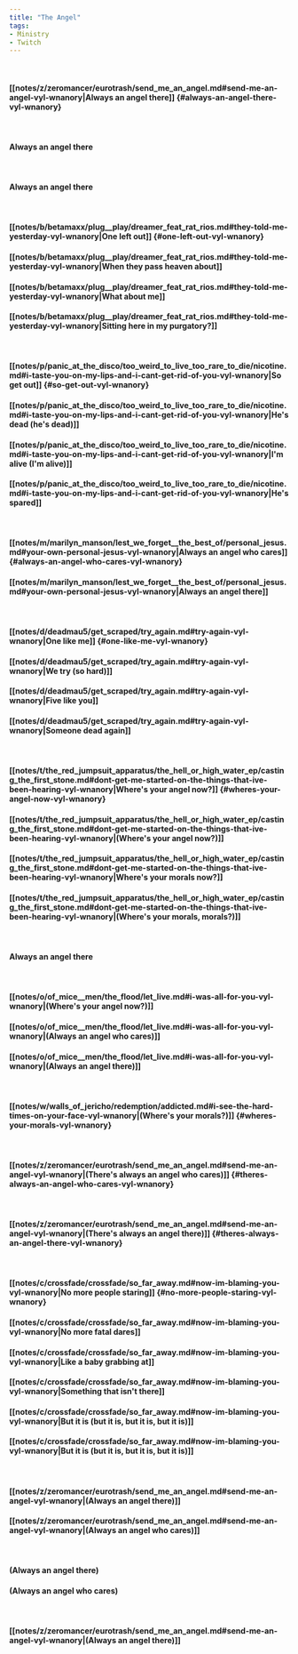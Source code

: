 ```yaml
---
title: "The Angel"
tags:
- Ministry
- Twitch
---
```

&nbsp;
#### [[notes/z/zeromancer/eurotrash/send_me_an_angel.md#send-me-an-angel-vyl-wnanory|Always an angel there]] {#always-an-angel-there-vyl-wnanory}
&nbsp;
#### Always an angel there
&nbsp;
#### Always an angel there
&nbsp;
#### [[notes/b/betamaxx/plug__play/dreamer_feat_rat_rios.md#they-told-me-yesterday-vyl-wnanory|One left out]] {#one-left-out-vyl-wnanory}
#### [[notes/b/betamaxx/plug__play/dreamer_feat_rat_rios.md#they-told-me-yesterday-vyl-wnanory|When they pass heaven about]]
#### [[notes/b/betamaxx/plug__play/dreamer_feat_rat_rios.md#they-told-me-yesterday-vyl-wnanory|What about me]]
#### [[notes/b/betamaxx/plug__play/dreamer_feat_rat_rios.md#they-told-me-yesterday-vyl-wnanory|Sitting here in my purgatory?]]
&nbsp;
#### [[notes/p/panic_at_the_disco/too_weird_to_live_too_rare_to_die/nicotine.md#i-taste-you-on-my-lips-and-i-cant-get-rid-of-you-vyl-wnanory|So get out]] {#so-get-out-vyl-wnanory}
#### [[notes/p/panic_at_the_disco/too_weird_to_live_too_rare_to_die/nicotine.md#i-taste-you-on-my-lips-and-i-cant-get-rid-of-you-vyl-wnanory|He's dead (he's dead)]]
#### [[notes/p/panic_at_the_disco/too_weird_to_live_too_rare_to_die/nicotine.md#i-taste-you-on-my-lips-and-i-cant-get-rid-of-you-vyl-wnanory|I'm alive (I'm alive)]]
#### [[notes/p/panic_at_the_disco/too_weird_to_live_too_rare_to_die/nicotine.md#i-taste-you-on-my-lips-and-i-cant-get-rid-of-you-vyl-wnanory|He's spared]]
&nbsp;
#### [[notes/m/marilyn_manson/lest_we_forget__the_best_of/personal_jesus.md#your-own-personal-jesus-vyl-wnanory|Always an angel who cares]] {#always-an-angel-who-cares-vyl-wnanory}
#### [[notes/m/marilyn_manson/lest_we_forget__the_best_of/personal_jesus.md#your-own-personal-jesus-vyl-wnanory|Always an angel there]]
&nbsp;
#### [[notes/d/deadmau5/get_scraped/try_again.md#try-again-vyl-wnanory|One like me]] {#one-like-me-vyl-wnanory}
#### [[notes/d/deadmau5/get_scraped/try_again.md#try-again-vyl-wnanory|We try (so hard)]]
#### [[notes/d/deadmau5/get_scraped/try_again.md#try-again-vyl-wnanory|Five like you]]
#### [[notes/d/deadmau5/get_scraped/try_again.md#try-again-vyl-wnanory|Someone dead again]]
&nbsp;
#### [[notes/t/the_red_jumpsuit_apparatus/the_hell_or_high_water_ep/casting_the_first_stone.md#dont-get-me-started-on-the-things-that-ive-been-hearing-vyl-wnanory|Where's your angel now?]] {#wheres-your-angel-now-vyl-wnanory}
#### [[notes/t/the_red_jumpsuit_apparatus/the_hell_or_high_water_ep/casting_the_first_stone.md#dont-get-me-started-on-the-things-that-ive-been-hearing-vyl-wnanory|(Where's your angel now?)]]
#### [[notes/t/the_red_jumpsuit_apparatus/the_hell_or_high_water_ep/casting_the_first_stone.md#dont-get-me-started-on-the-things-that-ive-been-hearing-vyl-wnanory|Where's your morals now?]]
#### [[notes/t/the_red_jumpsuit_apparatus/the_hell_or_high_water_ep/casting_the_first_stone.md#dont-get-me-started-on-the-things-that-ive-been-hearing-vyl-wnanory|(Where's your morals, morals?)]]
&nbsp;
#### Always an angel there
&nbsp;
#### [[notes/o/of_mice__men/the_flood/let_live.md#i-was-all-for-you-vyl-wnanory|(Where's your angel now?)]]
#### [[notes/o/of_mice__men/the_flood/let_live.md#i-was-all-for-you-vyl-wnanory|(Always an angel who cares)]]
#### [[notes/o/of_mice__men/the_flood/let_live.md#i-was-all-for-you-vyl-wnanory|(Always an angel there)]]
&nbsp;
#### [[notes/w/walls_of_jericho/redemption/addicted.md#i-see-the-hard-times-on-your-face-vyl-wnanory|(Where's your morals?)]] {#wheres-your-morals-vyl-wnanory}
&nbsp;
#### [[notes/z/zeromancer/eurotrash/send_me_an_angel.md#send-me-an-angel-vyl-wnanory|(There's always an angel who cares)]] {#theres-always-an-angel-who-cares-vyl-wnanory}
&nbsp;
#### [[notes/z/zeromancer/eurotrash/send_me_an_angel.md#send-me-an-angel-vyl-wnanory|(There's always an angel there)]] {#theres-always-an-angel-there-vyl-wnanory}
&nbsp;
#### [[notes/c/crossfade/crossfade/so_far_away.md#now-im-blaming-you-vyl-wnanory|No more people staring]] {#no-more-people-staring-vyl-wnanory}
#### [[notes/c/crossfade/crossfade/so_far_away.md#now-im-blaming-you-vyl-wnanory|No more fatal dares]]
#### [[notes/c/crossfade/crossfade/so_far_away.md#now-im-blaming-you-vyl-wnanory|Like a baby grabbing at]]
#### [[notes/c/crossfade/crossfade/so_far_away.md#now-im-blaming-you-vyl-wnanory|Something that isn't there]]
#### [[notes/c/crossfade/crossfade/so_far_away.md#now-im-blaming-you-vyl-wnanory|But it is (but it is, but it is, but it is)]]
#### [[notes/c/crossfade/crossfade/so_far_away.md#now-im-blaming-you-vyl-wnanory|But it is (but it is, but it is, but it is)]]
&nbsp;
#### [[notes/z/zeromancer/eurotrash/send_me_an_angel.md#send-me-an-angel-vyl-wnanory|(Always an angel there)]]
#### [[notes/z/zeromancer/eurotrash/send_me_an_angel.md#send-me-an-angel-vyl-wnanory|(Always an angel who cares)]]
&nbsp;
#### (Always an angel there)
#### (Always an angel who cares)
&nbsp;
#### [[notes/z/zeromancer/eurotrash/send_me_an_angel.md#send-me-an-angel-vyl-wnanory|(Always an angel there)]]
